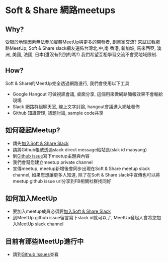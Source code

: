 # Soft & Share 網路meetups

## Why?

受限於地理因素無法參加實體MeetUp與更多的開發者, 創業家交流? 來試試看網路MeetUp, Soft & Share slack網友遍佈台灣北,中,南
香港, 新加坡, 馬來西亞, 澳洲, 美國, 法國, 日本(還沒有列到的嗎?) 我們希望互相學習交流不會受地域限制. 

## How?

Soft & Share的MeetUp完全透過網路進行, 我們會使用以下工具
- Google Hangout 可做視訊會議, 桌面分享, 這個用來做網路簡報效果不會輸給現場
- Slack 網路群組聊天室, 線上文字討論, hangout會議進入網址發佈
- Github 知識管理, 議題討論, sample code共享

## 如何發起Meetup? 

- 請先[加入Soft & Share Slack](https://softnshare.wordpress.com/slack/)
- 請將Github帳號透過slack direct message給站長(slak id maoyang)
- 到[Github issue](https://github.com/softnshare/meetups/issues)寫下meetup主題與內容
- 我們會幫您建立meetup private channel
- 宣傳meetup, meetup新增後會同步出現在Soft & Share meetup slack channel, 如果您想讓更多人知道, 除了在Soft & Share slack中宣傳也可以將meetup github issue url分享到FB相關社群找同好

## 如何加入MeetUp 
- 要加入meetup成員必須要[加入Soft & Share Slack](https://softnshare.wordpress.com/slack/)
- 到MeetUp github issue留言寫下slack id就可以了, MeetUp發起人會將您加入MeetUp slack channel

## 目前有那些MeetUp進行中
- 請到[Github Issues](https://github.com/softnshare/meetups/issues)查看
